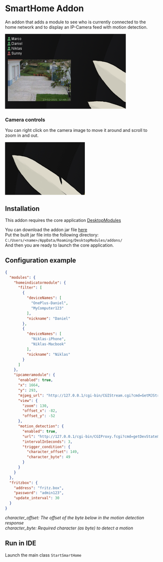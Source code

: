 # SmartHome Addon
An addon that adds a module to see who is currently connected to the home network and to display an IP-Camera feed with motion detection.<br>

![Preview](.github/assets/preview.png)

### Camera controls
You can right click on the camera image to move it around and scroll to zoom in and out.<br>

![FreeView](.github/assets/free_view.gif)

## Installation
This addon requires the core application [DesktopModules](https://github.com/LabyStudio/desktopmodules)

You can download the addon jar file [here](https://github.com/LabyStudio/smarthome-addon/releases/) <br>
Put the built jar file into the following directory: ``C:/Users/<name>/AppData/Roaming/DesktopModules/addons/``<br>
And then you are ready to launch the core application.

## Configuration example
```json
{
  "modules": {
    "homeindicatormodule": {
      "filter": [
        {
          "deviceNames": [
            "OnePlus-Daniel",
            "MyComputer123"
          ],
          "nickname": "Daniel"
        },
        {
          "deviceNames": [
            "Niklas-iPhone",
            "Niklas-Macbook"
          ],
          "nickname": "Niklas"
        }
      ]
    },
    "ipcameramodule": {
      "enabled": true,
      "x": 1664,
      "y": 293,
      "mjpeg_url": "http://127.0.0.1/cgi-bin/CGIStream.cgi?cmd=GetMJStream&loginstuff",
      "view": {
        "zoom": 130,
        "offset_x": -82,
        "offset_y": -52
      },
      "motion_detection": {
        "enabled": true,
        "url": "http://127.0.0.1/cgi-bin/CGIProxy.fcgi?cmd=getDevState&loginstuff",
        "intervalInSeconds": 3,
        "trigger_condition": {
          "character_offset": 149,
          "character_byte": 49
        }
      }
    }
  },
  "fritzbox": {
    "address": "fritz.box",
    "password": "admin123",
    "update_interval": 30
  }
}
```

*character_offset: The offset of the byte below in the motion detection response*<br>
*character_byte: Required character (as byte) to detect a motion*

## Run in IDE
Launch the main class ``StartSmartHome``